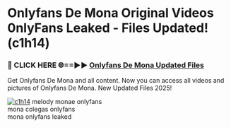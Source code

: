 # Onlyfans De Mona Original Videos 0nlyFans Leaked - Files Updated! (c1h14)

<h3>🔴 CLICK HERE 🌐==►► <a href="https://tinyurl.com/4seja8ks" rel="nofollow">Onlyfans De Mona Updated Files</a></h3>

Get Onlyfans De Mona and all content. Now you can access all videos and pictures of Onlyfans De Mona. New Updated Files 2025!

[![c1h14](https://i.imgur.com/EWjZXRe.gif)](https://tinyurl.com/4seja8ks)
melody monae onlyfans<br>
mona colegas onlyfans<br>
mona onlyfans leaked